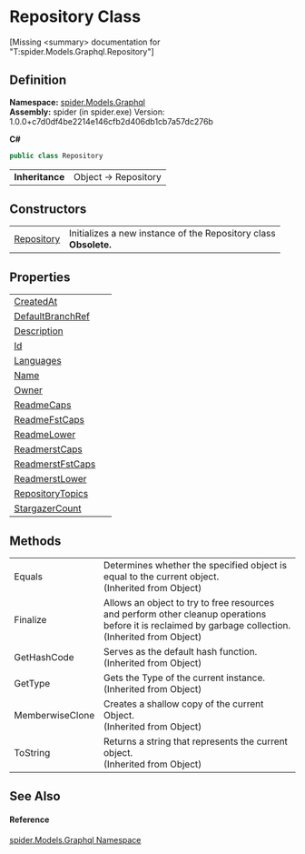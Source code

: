 # Repository Class


\[Missing &lt;summary&gt; documentation for "T:spider.Models.Graphql.Repository"\]



## Definition
**Namespace:** <a href="a7324a28-4f46-beaa-9269-26a8fa385391">spider.Models.Graphql</a>  
**Assembly:** spider (in spider.exe) Version: 1.0.0+c7d0df4be2214e146cfb2d406db1cb7a57dc276b

**C#**
``` C#
public class Repository
```

<table><tr><td><strong>Inheritance</strong></td><td>Object  →  Repository</td></tr>
</table>



## Constructors
<table>
<tr>
<td><a href="b65d42ed-1566-4596-e0cf-57353837096d">Repository</a></td>
<td>Initializes a new instance of the Repository class<br /><strong>Obsolete.</strong></td></tr>
</table>

## Properties
<table>
<tr>
<td><a href="977befe7-24cc-d8bb-04bd-9442c04aef24">CreatedAt</a></td>
<td> </td></tr>
<tr>
<td><a href="536112d8-50e6-7e07-fa85-a1d6b5482e1e">DefaultBranchRef</a></td>
<td> </td></tr>
<tr>
<td><a href="7bfbf214-47c1-6b32-e9bf-4752e847dad0">Description</a></td>
<td> </td></tr>
<tr>
<td><a href="ac6d1b97-af42-0758-3161-541bd81b6f81">Id</a></td>
<td> </td></tr>
<tr>
<td><a href="5bd9b2d3-d35d-6447-1618-9462ed2f2507">Languages</a></td>
<td> </td></tr>
<tr>
<td><a href="d25193e6-1aa9-faeb-de8a-914093f539a8">Name</a></td>
<td> </td></tr>
<tr>
<td><a href="fe311d8c-6648-5e3d-526f-71e3efb75aa7">Owner</a></td>
<td> </td></tr>
<tr>
<td><a href="22170757-ac14-5734-a8e1-1e5e86317f53">ReadmeCaps</a></td>
<td> </td></tr>
<tr>
<td><a href="e5f744f8-1ec5-b7f2-4db1-ed7996110549">ReadmeFstCaps</a></td>
<td> </td></tr>
<tr>
<td><a href="73694353-63a6-a221-25cf-60a9d84a157c">ReadmeLower</a></td>
<td> </td></tr>
<tr>
<td><a href="afa1d169-cd99-e07a-3ac3-5ef198b0036f">ReadmerstCaps</a></td>
<td> </td></tr>
<tr>
<td><a href="64b32cfb-d436-1451-1e53-bd84858914d4">ReadmerstFstCaps</a></td>
<td> </td></tr>
<tr>
<td><a href="641482e7-a7bc-3623-3b59-e4d02da1c9c3">ReadmerstLower</a></td>
<td> </td></tr>
<tr>
<td><a href="611d3b44-2fc4-96ad-90d2-7882ecc4da38">RepositoryTopics</a></td>
<td> </td></tr>
<tr>
<td><a href="99a7b83e-90d7-0666-2b2b-2630512d024c">StargazerCount</a></td>
<td> </td></tr>
</table>

## Methods
<table>
<tr>
<td>Equals</td>
<td>Determines whether the specified object is equal to the current object.<br />(Inherited from Object)</td></tr>
<tr>
<td>Finalize</td>
<td>Allows an object to try to free resources and perform other cleanup operations before it is reclaimed by garbage collection.<br />(Inherited from Object)</td></tr>
<tr>
<td>GetHashCode</td>
<td>Serves as the default hash function.<br />(Inherited from Object)</td></tr>
<tr>
<td>GetType</td>
<td>Gets the Type of the current instance.<br />(Inherited from Object)</td></tr>
<tr>
<td>MemberwiseClone</td>
<td>Creates a shallow copy of the current Object.<br />(Inherited from Object)</td></tr>
<tr>
<td>ToString</td>
<td>Returns a string that represents the current object.<br />(Inherited from Object)</td></tr>
</table>

## See Also


#### Reference
<a href="a7324a28-4f46-beaa-9269-26a8fa385391">spider.Models.Graphql Namespace</a>  
